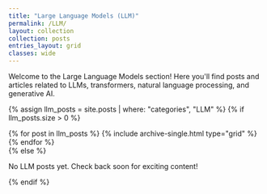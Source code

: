 ```yaml
---
title: "Large Language Models (LLM)"
permalink: /LLM/
layout: collection
collection: posts
entries_layout: grid
classes: wide
---
```


Welcome to the Large Language Models section! Here you'll find posts and articles related to LLMs, transformers, natural language processing, and generative AI.

{% assign llm_posts = site.posts | where: "categories", "LLM" %}
{% if llm_posts.size > 0 %}
<div class="feature__wrapper">
  {% for post in llm_posts %}
    {% include archive-single.html type="grid" %}
  {% endfor %}
</div>
{% else %}
<p>No LLM posts yet. Check back soon for exciting content!</p>
{% endif %}